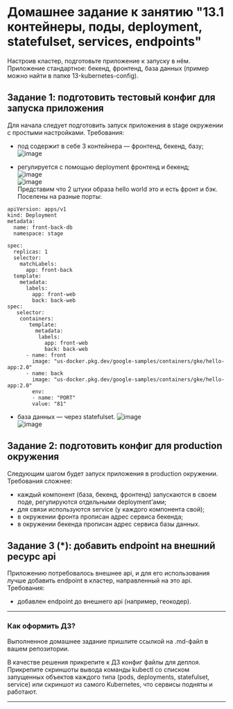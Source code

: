 # Домашнее задание к занятию "13.1 контейнеры, поды, deployment, statefulset, services, endpoints"
Настроив кластер, подготовьте приложение к запуску в нём. Приложение стандартное: бекенд, фронтенд, база данных (пример можно найти в папке 13-kubernetes-config).

## Задание 1: подготовить тестовый конфиг для запуска приложения
Для начала следует подготовить запуск приложения в stage окружении с простыми настройками. Требования:
* под содержит в себе 3 контейнера — фронтенд, бекенд, базу;  
![image](https://user-images.githubusercontent.com/30965391/153847432-84bfddcb-0b92-47c6-98b1-7a8fc2defb4f.png)  

* регулируется с помощью deployment фронтенд и бекенд;  
![image](https://user-images.githubusercontent.com/30965391/153847564-7a5ee85f-6a5a-4983-ad5a-66c835f9068b.png)  
![image](https://user-images.githubusercontent.com/30965391/153847682-c28ae12c-a719-4c3b-afec-2f97c422baa2.png)  
Представим что 2 штуки образа hello world это и есть фронт и бэк. Поселены на разные порты:  
```
apiVersion: apps/v1
kind: Deployment
metadata:
  name: front-back-db
  namespace: stage

spec:
  replicas: 1
  selector:
    matchLabels:
      app: front-back
  template:
    metadata:
      labels:
        app: front-web
        back: back-web
spec:
   selector:
    containers:
       template:
         metadata:
          labels:
            app: front-web
            back: back-web
      - name: front
        image: "us-docker.pkg.dev/google-samples/containers/gke/hello-app:2.0"
      - name: back
        image: "us-docker.pkg.dev/google-samples/containers/gke/hello-app:2.0"
        env:
        - name: "PORT"
        value: "81"
```

* база данных — через statefulset.
![image](https://user-images.githubusercontent.com/30965391/153850127-928caf02-3b84-4c97-9f27-2a53cab505aa.png)  
![image](https://user-images.githubusercontent.com/30965391/153850348-abffec84-5da7-4482-9782-d6d0868311cf.png)

## Задание 2: подготовить конфиг для production окружения
Следующим шагом будет запуск приложения в production окружении. Требования сложнее:
* каждый компонент (база, бекенд, фронтенд) запускаются в своем поде, регулируются отдельными deployment’ами;
* для связи используются service (у каждого компонента свой);
* в окружении фронта прописан адрес сервиса бекенда;
* в окружении бекенда прописан адрес сервиса базы данных.

## Задание 3 (*): добавить endpoint на внешний ресурс api
Приложению потребовалось внешнее api, и для его использования лучше добавить endpoint в кластер, направленный на это api. Требования:
* добавлен endpoint до внешнего api (например, геокодер).

---

### Как оформить ДЗ?

Выполненное домашнее задание пришлите ссылкой на .md-файл в вашем репозитории.

В качестве решения прикрепите к ДЗ конфиг файлы для деплоя. Прикрепите скриншоты вывода команды kubectl со списком запущенных объектов каждого типа (pods, deployments, statefulset, service) или скриншот из самого Kubernetes, что сервисы подняты и работают.

---
